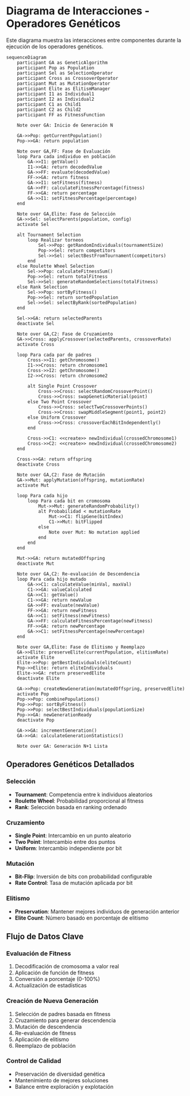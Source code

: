 # Diagrama de Interacciones - Operadores Genéticos

Este diagrama muestra las interacciones entre componentes durante la ejecución de los operadores genéticos.

```mermaid
sequenceDiagram
    participant GA as GeneticAlgorithm
    participant Pop as Population
    participant Sel as SelectionOperator
    participant Cross as CrossoverOperator
    participant Mut as MutationOperator
    participant Elite as ElitismManager
    participant I1 as Individual1
    participant I2 as Individual2
    participant C1 as Child1
    participant C2 as Child2
    participant FF as FitnessFunction
    
    Note over GA: Inicio de Generación N
    
    GA->>Pop: getCurrentPopulation()
    Pop->>GA: return population
    
    Note over GA,FF: Fase de Evaluación
    loop Para cada individuo en población
        GA->>I1: getValue()
        I1->>GA: return decodedValue
        GA->>FF: evaluate(decodedValue)
        FF->>GA: return fitness
        GA->>I1: setFitness(fitness)
        GA->>FF: calculateFitnessPercentage(fitness)
        FF->>GA: return percentage
        GA->>I1: setFitnessPercentage(percentage)
    end
    
    Note over GA,Elite: Fase de Selección
    GA->>Sel: selectParents(population, config)
    activate Sel
    
    alt Tournament Selection
        loop Realizar torneos
            Sel->>Pop: getRandomIndividuals(tournamentSize)
            Pop->>Sel: return competitors
            Sel->>Sel: selectBestFromTournament(competitors)
        end
    else Roulette Wheel Selection
        Sel->>Pop: calculateFitnessSum()
        Pop->>Sel: return totalFitness
        Sel->>Sel: generateRandomSelections(totalFitness)
    else Rank Selection
        Sel->>Pop: sortByFitness()
        Pop->>Sel: return sortedPopulation
        Sel->>Sel: selectByRank(sortedPopulation)
    end
    
    Sel->>GA: return selectedParents
    deactivate Sel
    
    Note over GA,C2: Fase de Cruzamiento
    GA->>Cross: applyCrossover(selectedParents, crossoverRate)
    activate Cross
    
    loop Para cada par de padres
        Cross->>I1: getChromosome()
        I1->>Cross: return chromosome1
        Cross->>I2: getChromosome()
        I2->>Cross: return chromosome2
        
        alt Single Point Crossover
            Cross->>Cross: selectRandomCrossoverPoint()
            Cross->>Cross: swapGeneticMaterial(point)
        else Two Point Crossover
            Cross->>Cross: selectTwoCrossoverPoints()
            Cross->>Cross: swapMiddleSegment(point1, point2)
        else Uniform Crossover
            Cross->>Cross: crossoverEachBitIndependently()
        end
        
        Cross->>C1: <<create>> newIndividual(crossedChromosome1)
        Cross->>C2: <<create>> newIndividual(crossedChromosome2)
    end
    
    Cross->>GA: return offspring
    deactivate Cross
    
    Note over GA,C2: Fase de Mutación
    GA->>Mut: applyMutation(offspring, mutationRate)
    activate Mut
    
    loop Para cada hijo
        loop Para cada bit en cromosoma
            Mut->>Mut: generateRandomProbability()
            alt Probabilidad < mutationRate
                Mut->>C1: flipGene(bitIndex)
                C1->>Mut: bitFlipped
            else
                Note over Mut: No mutation applied
            end
        end
    end
    
    Mut->>GA: return mutatedOffspring
    deactivate Mut
    
    Note over GA,C2: Re-evaluación de Descendencia
    loop Para cada hijo mutado
        GA->>C1: calculateValue(minVal, maxVal)
        C1->>GA: valueCalculated
        GA->>C1: getValue()
        C1->>GA: return newValue
        GA->>FF: evaluate(newValue)
        FF->>GA: return newFitness
        GA->>C1: setFitness(newFitness)
        GA->>FF: calculateFitnessPercentage(newFitness)
        FF->>GA: return newPercentage
        GA->>C1: setFitnessPercentage(newPercentage)
    end
    
    Note over GA,Elite: Fase de Elitismo y Reemplazo
    GA->>Elite: preserveElite(currentPopulation, elitismRate)
    activate Elite
    Elite->>Pop: getBestIndividuals(eliteCount)
    Pop->>Elite: return eliteIndividuals
    Elite->>GA: return preservedElite
    deactivate Elite
    
    GA->>Pop: createNewGeneration(mutatedOffspring, preservedElite)
    activate Pop
    Pop->>Pop: combinePopulations()
    Pop->>Pop: sortByFitness()
    Pop->>Pop: selectBestIndividuals(populationSize)
    Pop->>GA: newGenerationReady
    deactivate Pop
    
    GA->>GA: incrementGeneration()
    GA->>GA: calculateGenerationStatistics()
    
    Note over GA: Generación N+1 Lista
```

## Operadores Genéticos Detallados

### Selección
- **Tournament**: Competencia entre k individuos aleatorios
- **Roulette Wheel**: Probabilidad proporcional al fitness
- **Rank**: Selección basada en ranking ordenado

### Cruzamiento
- **Single Point**: Intercambio en un punto aleatorio
- **Two Point**: Intercambio entre dos puntos
- **Uniform**: Intercambio independiente por bit

### Mutación
- **Bit-Flip**: Inversión de bits con probabilidad configurable
- **Rate Control**: Tasa de mutación aplicada por bit

### Elitismo
- **Preservation**: Mantener mejores individuos de generación anterior
- **Elite Count**: Número basado en porcentaje de elitismo

## Flujo de Datos Clave

### Evaluación de Fitness
1. Decodificación de cromosoma a valor real
2. Aplicación de función de fitness
3. Conversión a porcentaje (0-100%)
4. Actualización de estadísticas

### Creación de Nueva Generación
1. Selección de padres basada en fitness
2. Cruzamiento para generar descendencia
3. Mutación de descendencia
4. Re-evaluación de fitness
5. Aplicación de elitismo
6. Reemplazo de población

### Control de Calidad
- Preservación de diversidad genética
- Mantenimiento de mejores soluciones
- Balance entre exploración y explotación